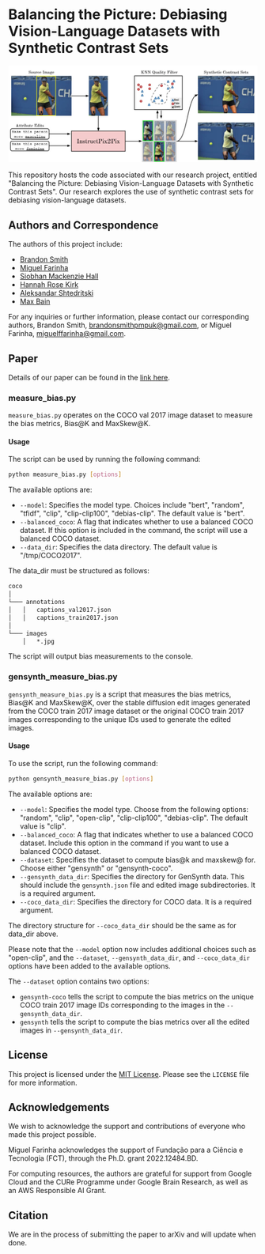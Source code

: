 # Balancing the Picture: Debiasing Vision-Language Datasets with Synthetic Contrast Sets

[![Main Figure](figures/gensynth_pipeline.jpg)](figures/gensynth_pipeline.jpg)

This repository hosts the code associated with our research project, entitled "Balancing the Picture: Debiasing Vision-Language Datasets with Synthetic Contrast Sets". Our research explores the use of synthetic contrast sets for debiasing vision-language datasets.

## Authors and Correspondence
The authors of this project include:

- [Brandon Smith](https://brandonsmith.co.uk/)
- [Miguel Farinha](https://github.com/mlfarinha)
- [Siobhan Mackenzie Hall](https://github.com/smhall97)
- [Hannah Rose Kirk](https://www.hannahrosekirk.com/)
- [Aleksandar Shtedritski](https://github.com/suny-sht)
- [Max Bain](https://maxbain.com)

For any inquiries or further information, please contact our corresponding authors, Brandon Smith, <brandonsmithpmpuk@gmail.com>, or Miguel Farinha, <miguelffarinha@gmail.com>.

## Paper
Details of our paper can be found in the [link here]().

### measure_bias.py
`measure_bias.py` operates on the COCO val 2017 image dataset to measure the bias metrics, Bias@K and MaxSkew@K. 

#### Usage
The script can be used by running the following command:

```bash
python measure_bias.py [options]
```

The available options are:

- `--model`: Specifies the model type. Choices include "bert", "random", "tfidf", "clip", "clip-clip100", "debias-clip". The default value is "bert".
- `--balanced_coco`: A flag that indicates whether to use a balanced COCO dataset. If this option is included in the command, the script will use a balanced COCO dataset.
- `--data_dir`: Specifies the data directory. The default value is "/tmp/COCO2017".

The data_dir must be structured as follows:

```plaintext
coco
│
└─── annotations
│   │   captions_val2017.json
│   │   captions_train2017.json
│
└─── images
    │   *.jpg
```

The script will output bias measurements to the console.

### gensynth_measure_bias.py
`gensynth_measure_bias.py` is a script that measures the bias metrics, Bias@K and MaxSkew@K, over the stable diffusion edit images generated from the COCO train 2017 image dataset or the original COCO train 2017 images corresponding to the unique IDs used to generate the edited images.

#### Usage
To use the script, run the following command:

```bash
python gensynth_measure_bias.py [options]
```

The available options are:

- `--model`: Specifies the model type. Choose from the following options: "random", "clip", "open-clip", "clip-clip100", "debias-clip". The default value is "clip".
- `--balanced_coco`: A flag that indicates whether to use a balanced COCO dataset. Include this option in the command if you want to use a balanced COCO dataset.
- `--dataset`: Specifies the dataset to compute bias@k and maxskew@ for. Choose either "gensynth" or "gensynth-coco".
- `--gensynth_data_dir`: Specifies the directory for GenSynth data. This should include the `gensynth.json` file and edited image subdirectories. It is a required argument.
- `--coco_data_dir`: Specifies the directory for COCO data. It is a required argument.

The directory structure for `--coco_data_dir` should be the same as for data_dir above.

Please note that the `--model` option now includes additional choices such as "open-clip", and the `--dataset`, `--gensynth_data_dir`, and `--coco_data_dir` options have been added to the available options.

The `--dataset` option contains two options:
- `gensynth-coco` tells the script to compute the bias metrics on the unique COCO train 2017 image IDs corresponding to the images in the `--gensynth_data_dir`.
- `gensynth` tells the script to compute the bias metrics over all the edited images in `--gensynth_data_dir`.

## License
This project is licensed under the [MIT License](). Please see the `LICENSE` file for more information.

## Acknowledgements
We wish to acknowledge the support and contributions of everyone who made this project possible.

Miguel Farinha acknowledges the support of Fundação para a Ciência e Tecnologia (FCT), through the Ph.D. grant 2022.12484.BD.

For computing resources, the authors are grateful for support from Google Cloud and the CURe Programme under Google Brain Research, as well as an AWS Responsible AI Grant.

## Citation
We are in the process of submitting the paper to arXiv and will update when done.
